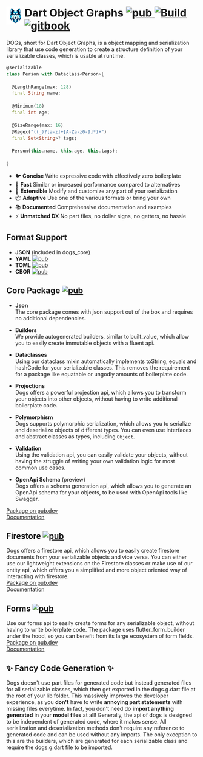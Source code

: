 <h1 align="left">
    <img src="docs/assets/logo.png" align="left" width="48" alt="Frosty">
    Dart Object Graphs
    <a href="">
        <img src="https://img.shields.io/pub/v/dogs_core" alt="pub">
    </a>
    <a href="https://discord.gg/6HKuGSzYKJ">
        <img src="https://img.shields.io/github/actions/workflow/status/helightdev/dogs/dart.yaml" alt="Build">
    </a>
    <a href="https://dogs.helight.dev/">
        <img src="https://img.shields.io/badge/docs-dogs.helight.dev-007ec6.svg" alt="gitbook">
    </a>
</h1>

DOGs, short for Dart Object Graphs, is a object mapping and serialization library that use
code generation to create a structure definition of your serializable classes, which is usable at
runtime.

```dart
@serializable
class Person with Dataclass<Person>{

  @LengthRange(max: 128)
  final String name;

  @Minimum(18)
  final int age;

  @SizeRange(max: 16)
  @Regex("((_)?[a-z]+[A-Za-z0-9]*)+")
  final Set<String>? tags;

  Person(this.name, this.age, this.tags);

}
```

* 🐦 **Concise** Write expressive code with effectively zero boilerplate
* 🚀 **Fast** Similar or increased performance compared to alternatives
* 🧩 **Extensible** Modify and customize any part of your serialization
* 📦 **Adaptive** Use one of the various formats or bring your own
* 📚 **Documented** Comprehensive documentation and examples
* ⚡ **Unmatched DX** No part files, no dollar signs, no getters, no hassle

## Format Support
- **JSON** (included in dogs_core)
- **YAML** <a href="https://pub.dev/packages/dogs_yaml"><img src="https://img.shields.io/pub/v/dogs_yaml?label=dogs_yaml" alt="pub"></a>
- **TOML** <a href="https://pub.dev/packages/dogs_toml"><img src="https://img.shields.io/pub/v/dogs_toml?label=dogs_toml" alt="pub"></a>
- **CBOR** <a href="https://pub.dev/packages/dogs_cbor"><img src="https://img.shields.io/pub/v/dogs_cbor?label=dogs_cbor" alt="pub"></a>

## Core Package <a href="https://pub.dev/packages/dogs_core"><img src="https://img.shields.io/pub/v/dogs_core?label=dogs_core" alt="pub"></a>
- **Json**  
  The core package comes with json support out of the box and requires no additional dependencies.


- **Builders**  
  We provide autogenerated builders, similar to built_value, which allow you to easily create
  immutable objects with a fluent api.


- **Dataclasses**  
  Using our dataclass mixin automatically implements toString, equals and hashCode for your
  serializable classes. This removes the requirement for a package like equatable or
  ungodly amounts of boilerplate code.


- **Projections**  
  Dogs offers a powerful projection api, which allows you to transform your objects into
  other objects, without having to write additional boilerplate code.


- **Polymorphism**  
  Dogs supports polymorphic serialization, which allows you to serialize and deserialize
  objects of different types. You can even use interfaces and abstract classes as types,
  including `Object`.


- **Validation**  
  Using the validation api, you can easily validate your objects, without having the struggle
  of writing your own validation logic for most common use cases.


- **OpenApi Schema** (preview)  
  Dogs offers a schema generation api, which allows you to generate an OpenApi schema for your
  objects, to be used with OpenApi tools like Swagger.

[Package on pub.dev](https://pub.dev/packages/dogs_core)  
[Documentation](https://dogs.helight.dev)

## Firestore <a href="https://pub.dev/packages/dogs_firestore"><img src="https://img.shields.io/pub/v/dogs_firestore?label=dogs_firestore" alt="pub"></a>
Dogs offers a firestore api, which allows you to easily create firestore documents from your
serializable objects and vice versa. You can either use our lightweight extensions on the Firestore
classes or make use of our entity api, which offers you a simplified and more object oriented way of
interacting with firestore.  
[Package on pub.dev](https://pub.dev/packages/dogs_firestore)  
[Documentation](https://dogs.helight.dev/firestore/)

## Forms <a href="https://pub.dev/packages/dogs_forms"><img src="https://img.shields.io/pub/v/dogs_forms?label=dogs_forms" alt="pub"></a>
Use our forms api to easily create forms for any serializable object, without having
to write boilerplate code. The package uses flutter_form_builder under the hood, so you can
benefit from its large ecosystem of form fields.  
[Package on pub.dev](https://pub.dev/packages/dogs_forms)  
[Documentation](https://dogs.helight.dev/forms/)

## ✨ Fancy Code Generation ✨
Dogs doesn't use part files for generated code but instead
generated files for all serializable classes, which then get exported in the
dogs.g.dart file at the root of your lib folder. This massively improves the
developer experience, as you **don't** have to write **annoying part statements** with
missing files everytime. In fact, you don't need do **import anything generated** in
your **model files** at all! Generally, the api of dogs is designed to be independent
of generated code, where it makes sense. All serialization and deserialization
methods don't require any reference to generated code and can be used without
any imports. The only exception to this are the builders, which are generated
for each serializable class and require the dogs.g.dart file to be imported.
